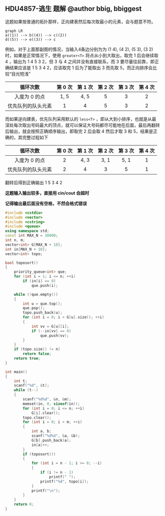 ## HDU4857-逃生 题解 @author bbig, bbiggest

这题如果按普通的拓扑那样，正向建表然后每次取最小的元素，会与题意不符。

``` mermaid
graph LR
a((1)) --> b((4)) --> c((2))
d((5)) --> e((3)) --> c
```



例如，对于上面那副图的情况，当输入4条边分别为为 (1 4), (4 2), (5 3), (3 2) 时，如果是正常情况下，使用 `greater<T>` 将点从小到大取出，取完 1 后会继续取 4 ，输出为 1 4 5 3 2，但 3 与 4 之间并没有直接联系，而 3 要尽量往前靠，即正确结果应该是 1 5 3 4 2，应该取完 1 后为了能取出 3 而先取 5，而正向排序会比较“目光短浅”

|      循环次数      | 第 0 次 | 第 1 次 | 第 2 次 | 第 3 次 | 第 4 次 |
| :----------------: | :-----: | :-----: | :-----: | :-----: | :-----: |
|   入度为 0 的点    |  1, 5   |  4, 5   |    5    |    3    |    2    |
| 优先队列的队头元素 |    1    |    4    |    5    |    3    |    2    |

而如果逆向建表，优先队列采用默认的 `less<T>` ，即从大到小排序，也就是从最深处每次取出号码最大的顶点，就可以保证大号码都尽可能地在后面，最后再翻转后输出，就会按照正确顺序输出，即取完 2 后会取 4 然后才取 3 和 5，结果是正确的，其完整过程如下

|      循环次数      | 第 0 次 | 第 1 次 | 第 2 次 | 第 3 次 | 第 4 次 |
| :----------------: | :-----: | :-----: | :-----: | :-----: | :-----: |
|   入度为 0 的点    |    2    |  4, 3   |  3, 1   |  5, 1   |    1    |
| 优先队列的队头元素 |    2    |    4    |    3    |    5    |    1    |

翻转后得到正确输出 1 5 3 4 2



**这题输入输出较多，直接用 cin/cout 会超时**

**记得输出最后面没有空格，不然会格式错误**

``` c++
#include <cstdio>
#include <vector>
#include <cstring>
#include <queue>
using namespace std;
const int MAX_N = 30000;
int n, m;
vector<int> G[MAX_N + 10];
int in[MAX_N + 10];
vector<int> topo;

bool toposort()
{
    priority_queue<int> que;
    for (int i = 1; i <= n; ++i)
        if (in[i] == 0)
            que.push(i);

    while (!que.empty())
    {
        int u = que.top();
        que.pop();
        topo.push_back(u);
        for (int i = 0; i < G[u].size(); ++i)
        {
            int vv = G[u][i];
            if (--in[vv] == 0)
                que.push(vv);
        }
    }
    if (topo.size() != n)
        return false;
    return true;
}

int main()
{
    int t;
    scanf("%d", &t);
    while (t--)
    {
        scanf("%d%d", &n, &m);
        memset(in, 0, sizeof(in));
        for (int i = 0; i <= n; ++i)
            G[i].clear();
        topo.clear();
        for (int i = 0; i < m; ++i)
        {
            int a, b;
            scanf("%d%d", &a, &b);
            G[b].push_back(a);
            in[a]++;
        }
        if (toposort())
        {
            for (int i = n - 1; i >= 0; --i)
            {
                if (i != n - 1)
                    printf(" ");
                printf("%d", topo[i]);
            }
            printf("\n");
        }
    }
    return 0;
}
```


